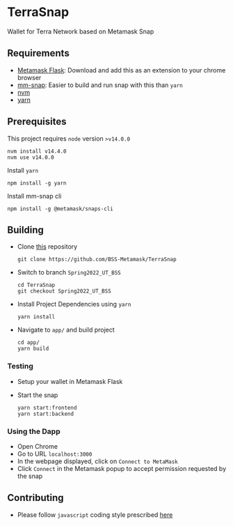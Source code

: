 # TerraSnap
Wallet for Terra Network based on Metamask Snap

## Requirements

- [Metamask Flask](https://metamask.io/flask/): Download and add this as an extension to your chrome browser
- [mm-snap](https://www.npmjs.com/package/@metamask/snaps-cli): Easier to build and run snap with this than `yarn`
- [nvm](https://github.com/nvm-sh/nvm)
- [yarn](https://yarnpkg.com/getting-started)

## Prerequisites

This project requires `node` version `>v14.0.0`
  ```
  nvm install v14.4.0
  nvm use v14.0.0
  ```
Install `yarn`
```
npm install -g yarn
```
Install mm-snap cli
```
npm install -g @metamask/snaps-cli
```

## Building

- Clone [this](https://github.com/BSS-Metamask/TerraSnap) repository
  ```
  git clone https://github.com/BSS-Metamask/TerraSnap
  ```

- Switch to branch `Spring2022_UT_BSS`
  ```
  cd TerraSnap
  git checkout Spring2022_UT_BSS
  ```

- Install Project Dependencies using `yarn`
  ```
  yarn install
  ```

- Navigate to `app/` and build project
  ```
  cd app/
  yarn build
  ```

### **Testing**

- Setup your wallet in Metamask Flask

- Start the snap
  ```
  yarn start:frontend
  yarn start:backend
  ```

### **Using the Dapp**
  - Open Chrome
  - Go to URL `localhost:3000` 
  - In the webpage displayed, click on `Connect to MetaMask`
  - Click `Connect` in the Metamask popup to accept permission requested by the snap

## Contributing

- Please follow `javascript` coding style prescribed [here](https://google.github.io/styleguide/jsguide.html)
  
